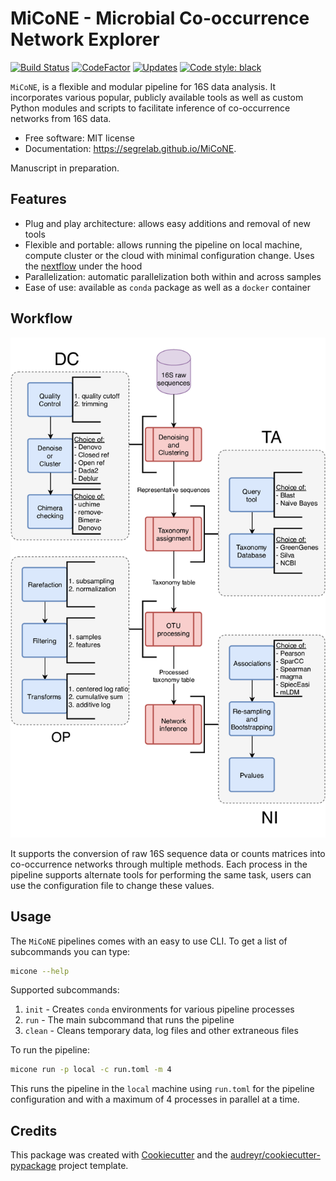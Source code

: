 MiCoNE - Microbial Co-occurrence Network Explorer
=================================================

[![Build Status](https://travis-ci.com/dileep-kishore/mindpipe.svg?token=qCMKydrUTvcJ87J6czex&branch=master)](https://travis-ci.com/dileep-kishore/mindpipe)
[![CodeFactor](https://www.codefactor.io/repository/github/dileep-kishore/mindpipe/badge)](https://www.codefactor.io/repository/github/dileep-kishore/mindpipe)
[![Updates](https://pyup.io/repos/github/dileep-kishore/mindpipe/shield.svg?token=15e74ba4-b27a-4709-99cf-96bcf698e33b)](https://pyup.io/repos/github/dileep-kishore/mindpipe/)
[![Code style: black](https://img.shields.io/badge/code%20style-black-000000.svg)](https://github.com/ambv/black)

`MiCoNE`, is a flexible and modular pipeline for 16S data analysis. It incorporates various popular, publicly available tools as well as custom Python modules and scripts to facilitate inference of co-occurrence networks from 16S data.

-   Free software: MIT license
-   Documentation: <https://segrelab.github.io/MiCoNE>.

Manuscript in preparation.

Features
--------

- Plug and play architecture: allows easy additions and removal of new tools
- Flexible and portable: allows running the pipeline on local machine, compute cluster or the cloud with minimal configuration change. Uses the [nextflow](www.nextflow.io) under the hood
- Parallelization: automatic parallelization both within and across samples
- Ease of use: available as `conda` package as well as a `docker` container

Workflow
--------

![pipeline](assets/pipeline.png)

It supports the conversion of raw 16S sequence data or counts matrices into co-occurrence networks through multiple methods. Each process in the pipeline supports alternate tools for performing the same task, users can use the configuration file to change these values.

Usage
-----

The `MiCoNE` pipelines comes with an easy to use CLI. To get a list of subcommands you can type:

```bash
micone --help
```

Supported subcommands:
1. `init` - Creates `conda` environments for various pipeline processes
2. `run` - The main subcommand that runs the pipeline
3. `clean` - Cleans temporary data, log files and other extraneous files

To run the pipeline:

```bash
micone run -p local -c run.toml -m 4
```

This runs the pipeline in the `local` machine using `run.toml` for the pipeline configuration and with a maximum of 4 processes in parallel at a time.

Credits
-------

This package was created with [Cookiecutter](https://github.com/audreyr/cookiecutter) and the [audreyr/cookiecutter-pypackage](https://github.com/audreyr/cookiecutter-pypackage) project template.
